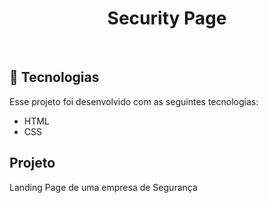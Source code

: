<h1 align="center">
Security Page
</h1>

<br>

## 🚀 Tecnologias

Esse projeto foi desenvolvido com as seguintes tecnologias:

- HTML
- CSS

## Projeto

Landing Page de uma empresa de Segurança
